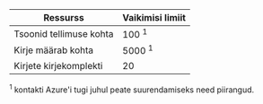 
| Ressurss  | Vaikimisi limiit 
--- | ---
| Tsoonid tellimuse kohta | 100 <sup>1</sup>
| Kirje määrab kohta| 5000 <sup>1</sup>
| Kirjete kirjekomplekti| 20

<sup>1</sup> kontakti Azure'i tugi juhul peate suurendamiseks need piirangud.
